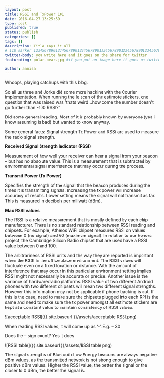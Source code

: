 ```yaml
---
layout: post
title: RSSI and TxPower 101
date: 2016-04-27 13:25:59
type: post
published: true
status: publish
categories: []
tags: []
description: Title says it all
# 110 marker 1234567890123456789012345678901234567890123456789012345678901234567890123456789012345678901234567890123456789
twitter-body: you write here and it goes on the share for twitter
featuredimg: polar-bear.jpg #if you put an image here it goes on twitter too

author: annisa
---
```


Whoops, playing catchups with this blog.

So all us three and Jorke did some more hacking with the Courier implementation. When running the le scan of the estimote stickers, one question that was raised was 'thats weird...how come the number doesn't go further than -100 RSSI?'

Did some general reading. Most of it is probably known by everyone (yes i know assuming is bad) but wanted to know anyway.

Some general facts:
Signal strength Tx Power and RSSi are used to measure the radio signal strength.

<b>Received Signal Strength Indicator (RSSI)</b>

Measurement of how well your receiver can hear a signal from your beacon – but has no absolute value. This is a measurement that is subtracted by environmental signal interference that may occur during the process. 

<b>Transmit Power (Tx Power)</b>

Specifies the strength of the signal that the beacon produces during the times it is transmitting signals. Increasing the tx power will increase accuracy of results. Lower setting means the signal will not transmit as far. This is measured in decibels per miliwatt (dBm).

<b>Max RSSI values</b>

The RSSI is a relative measurement that is mostly defined by each chip manufacturer. There is no standard relationship between RSSI reading and chipsets. For example, Atheros WiFi chipset measures RSSI on values between 0 (no signal) and 60 (maximum signal). In relation to our honors project, the Cambridge Silicon Radio chipset that are used have a RSSI value between 0 and 100.  

The arbitrariness of RSSI units and the way they are reported is important when the RSSI in the office place environment. The RSSI values will fluctuate even on a fixed location or distance. With the amount of interference that may occur in this particular environment setting implies RSSI might not necessarily be accurate or precise. Another issue is the variance of hardware/radio platforms. RSSI value of two different Android phones with two different chipsets will mean two different signal strengths. However this information may not be applicable if phone tracking is out. If this is the case, need to make sure the chipsets plugged into each RPI is the same and need to make sure the tx power amongst all estimote stickers are kept at a constant value to maintain consistency of RSSI values. 

![acceptable RSSI]({{ site.baseurl }}/assets/acceptable RSSI.png)

When reading RSSI values, it will come up as ‘-‘. E.g. – 30

Does the – sign count? Yes it does 

![RSSI table]({{ site.baseurl }}/assets/RSSI table.png)

The signal strengths of Bluetooth Low Energy beacons are always negative dBm values, as the transmitted network is not strong enough to give positive dBm values. Higher the RSSI value, the better the signal or the closer to 0 dBm, the better the signal is.
